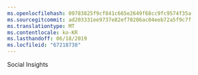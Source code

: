 ```yaml
---
ms.openlocfilehash: 09783825f9cf841c665e2649f68cc9fc9574f35a
ms.sourcegitcommit: ad203331ee9737e82ef70206ac04eeb72a5f9c7f
ms.translationtype: MT
ms.contentlocale: ko-KR
ms.lasthandoff: 06/18/2019
ms.locfileid: "67218738"
---
```

Social Insights